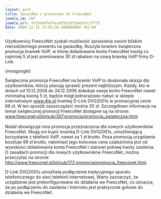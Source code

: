 ```yaml
---
layout: post
title: Gwiazdka z prezentem od FreecoNet
joomla_id: 297
joomla_url: fe35d4d7ef4cad791ebf1b43efc3fff2
date: 2008-12-15 13:03:50.000000000 +01:00
---
```

Użytkownicy FreecoNet zyskali możliwość sprawienia swoim bliskim niecodziennego prezentu na gwiazdkę. Ruszyła bowiem świąteczna promocja bramek VoIP, w kt&oacute;rej doładowanie konta FreecoNet kwotą co najmniej 5 zł jest premiowane 30 zł rabatem na nową bramkę VoIP firmy D-Link.<p>{mosgoogle}</p><p>Świąteczna promocja FreecoNet na bramki VoIP to doskonała okazja dla użytkownik&oacute;w, kt&oacute;rzy planują sprawić prezent najbliższym. Każdy, kto w dniach od 10.12.2008 do 24.12.2008 doładuje swoje konto FreecoNet nawet minimalną kwotą 5 zł, będzie m&oacute;gł jednorazowo nabyć w sklepie internetowym www.4ip.pl bramkę D-Link DVG2001s w promocyjnej cenie 69 zł. W ten spos&oacute;b zaoszczędzić można 30 zł. Szczeg&oacute;łowe informacje na temat świątecznej promocji FreecoNet dostępne są na stronie: <a href="www.freeconet.pl/pl/sub/307,promocja/promocja_swiateczna.html" target="_blank">www.freeconet.pl/pl/sub/307,promocja/promocja_swiateczna.html</a>.<br /><br />Nadal obowiązuje inna promocja przeznaczona dla nowych użytkownik&oacute;w FreecoNet. Mogą oni kupić bramkę D-Link DVG2001s, umożliwiającą korzystanie z telefonii VoIP, nawet za 1 zł brutto. Poza promocją urządzenie kosztuje 99 zł brutto, natomiast jego końcowa cena uzależniona jest od wysokości doładowania konta FreecoNet i stanowi połowę kwoty zasilenia. O zasadach promocji dla nowych użytkownik&oacute;w FreecoNet, można przeczytać na stronie:<br /><a href="http://www.freeconet.pl/pl/sub/172,promocja/promocja_freeconet.html" target="_blank">http://www.freeconet.pl/pl/sub/172,promocja/promocja_freeconet.html</a>.</p><p>D-Link DVG2001s umożliwia podłączenie tradycyjnego aparatu telefonicznego do sieci telefonii internetowej. Warto zaznaczyć, że&nbsp; urządzenie jest prekonfigurowane do działania we FreecoNet, co oznacza, że po podłączeniu do zasilania i Internetu jest praktycznie gotowe do działania we FreecoNet.</p>
